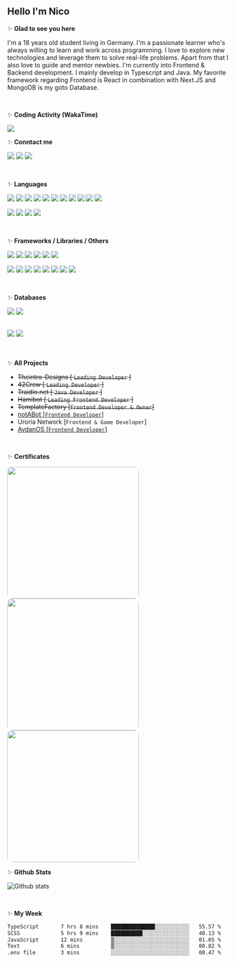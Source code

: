 <h2>Hello I'm Nico</h2>

✨ **Glad to see you here**

I'm a 18 years old student living in Germany. I'm a passionate learner who's always willing to learn and work across
programming. I love to explore new technologies and leverage them to solve real-life problems. Apart from that I also
love to guide and mentor newbies. I'm currently into Frontend & Backend development. I mainly develop in Typescript and Java.
My favorite framework regarding Frontend is React in combination with Next.JS and MongoDB is my goto Database.

<br/>

✨ **Coding Activity (WakaTime)**

<img src="https://wakatime.com/share/@nicosammito/f8d96126-7b10-4371-8ad1-f5c228f6855a.png"/>

<br/>

✨ **Conntact me**

<a href="https://github.com/nicosammito"><img src="https://img.shields.io/badge/-Github-blue?style=for-the-badge&logo=github&logoColor=white"/></a> <a href="https://discord.com/users/456437986238791701"><img src="https://img.shields.io/badge/-discord-blue?style=for-the-badge&logo=discord&logoColor=white"/></a> <a href="https://www.instagram.com/nico_sammito/"><img src="https://img.shields.io/badge/-instagram-blue?style=for-the-badge&logo=instagram&logoColor=white"/></a>

<br />

✨ **Languages**

<img src="https://img.shields.io/badge/-HTML-blue?style=for-the-badge&logo=html5&logoColor=white"/> <img src="https://img.shields.io/badge/-CSS-blue?style=for-the-badge&logo=CSS3&logoColor=white"/> <img src="https://img.shields.io/badge/-PHP-blue?style=for-the-badge&logo=PHP&logoColor=white"/> <img src="https://img.shields.io/badge/-Javascript-blue?style=for-the-badge&logo=javascript&logoColor=white"/> <img src="https://img.shields.io/badge/-Typescript-blue?style=for-the-badge&logo=TypeScript&logoColor=white"/> <img src="https://img.shields.io/badge/-Java-blue?style=for-the-badge&logo=java&logoColor=white"/> <img src="https://img.shields.io/badge/-SQL-blue?style=for-the-badge&logo=MYSQL&logoColor=white"/> <img src="https://img.shields.io/badge/-Markdown-blue?style=for-the-badge&logo=Markdown&logoColor=white"/> <img src="https://img.shields.io/badge/-Sass-blue?style=for-the-badge&logo=Sass&logoColor=white"/> <img src="https://img.shields.io/badge/-JSON-blue?style=for-the-badge&logo=JSON&logoColor=white"/> <img src="https://img.shields.io/badge/-Git-blue?style=for-the-badge&logo=Git&logoColor=white"/>

<img src="https://img.shields.io/badge/-Docker-purple?style=for-the-badge&logo=Docker&logoColor=white"/> <img src="https://img.shields.io/badge/-Rust-purple?style=for-the-badge&logo=Rust&logoColor=white"/> <img src="https://img.shields.io/badge/-Go-purple?style=for-the-badge&logo=go&logoColor=white"/> <img src="https://img.shields.io/badge/-GraphQL-purple?style=for-the-badge&logo=GraphQL&logoColor=white"/>

<br />

✨ **Frameworks / Libraries / Others**

<img src="https://img.shields.io/badge/-Bootstrap-blue?style=for-the-badge&logo=Bootstrap&logoColor=white"/> <img src="https://img.shields.io/badge/-Node.JS-blue?style=for-the-badge&logo=node.js&logoColor=white"/> <img src="https://img.shields.io/badge/-React-blue?style=for-the-badge&logo=React&logoColor=white"/> <img src="https://img.shields.io/badge/-JSON%20Web%20Tokens-blue?style=for-the-badge&logo=JSONWebTokens&logoColor=white"/> <img src="https://img.shields.io/badge/-Express-blue?style=for-the-badge&logo=Express&logoColor=white"/> <img src="https://img.shields.io/badge/-Next.Js-blue?style=for-the-badge&logo=Next.Js&logoColor=white"/>

<img src="https://img.shields.io/badge/-RabbitMQ-purple?style=for-the-badge&logo=RabbitMQ&logoColor=white"/> <img src="https://img.shields.io/badge/-WordPress-purple?style=for-the-badge&logo=WordPress&logoColor=white"/> <img src="https://img.shields.io/badge/-Electron-purple?style=for-the-badge&logo=Electron&logoColor=white"/> <img src="https://img.shields.io/badge/-Tauri-purple?style=for-the-badge&logo=Tauri&logoColor=white"/> <img src="https://img.shields.io/badge/-Vue-purple?style=for-the-badge&logo=Vue.JS&logoColor=white"/> <img src="https://img.shields.io/badge/-Nuxt.JS-purple?style=for-the-badge&logo=Nuxt.JS&logoColor=white"/> <img src="https://img.shields.io/badge/-Three.js-purple?style=for-the-badge&logo=Three.js&logoColor=white"/> <img src="https://img.shields.io/badge/-Apache%20Kafka-purple?style=for-the-badge&logo=ApacheKafka&logoColor=white"/>

<br />

✨ **Databases**

<img src="https://img.shields.io/badge/-MongoDB-blue?style=for-the-badge&logo=mongodb&logoColor=white"/> <img src="https://img.shields.io/badge/-MariaDB-blue?style=for-the-badge&logo=MariaDB&logoColor=white"/>

<br>

<img src="https://img.shields.io/badge/-Blue = already learned-blue?style=for-the-badge"/>
<img src="https://img.shields.io/badge/-Purple = Learning-purple?style=for-the-badge"/>

<br><br>
✨ **All Projects**

- <s>Theintro-Designs [ `Leading Developer` ]</s>
- <s>42Crew [ `Leading Developer` ]</s>
- <s>Traidio.net [ `Java Developer` ]</s>
- <s>Hamibot [ `Leading Frontend Developer` ]</s>
- <s>TemplateFactory [`Frontend Developer & Owner`]</s>
- <a href="https://notabot.cc">notABot [`Frontend Developer`]</a>
- Uroria Network [`Frontend & Game Developer`]
- <a href="https://avdanos.com">AvdanOS [`Frontend Developer`]</a>

<br>

✨ **Certificates**

<img src="https://www.sololearn.com/certificates/course/en/11454731/1068/landscape/png" width="300" style="border-radius: 10px"/> <img src="https://www.sololearn.com/Certificate/1097-11454731/jpg/" width="300" style="border-radius: 10px"/> <img src="https://www.sololearn.com/Certificate/1162-11454731/jpg/" width="300" style="border-radius: 10px"/>
<br>

✨ **Github Stats**

![Github stats](https://github-readme-stats.vercel.app/api?username=nicosammito&show_icons=true&hide_border=true&count_private=true&include_all_commits=true)

<br>

✨ **My Week**

<!--START_SECTION:waka-->

```txt
TypeScript       7 hrs 8 mins    ██████████████░░░░░░░░░░░   55.57 %
SCSS             5 hrs 9 mins    ██████████░░░░░░░░░░░░░░░   40.13 %
JavaScript       12 mins         ▒░░░░░░░░░░░░░░░░░░░░░░░░   01.65 %
Text             6 mins          ▒░░░░░░░░░░░░░░░░░░░░░░░░   00.82 %
.env file        3 mins          ░░░░░░░░░░░░░░░░░░░░░░░░░   00.47 %
```

<!--END_SECTION:waka-->
